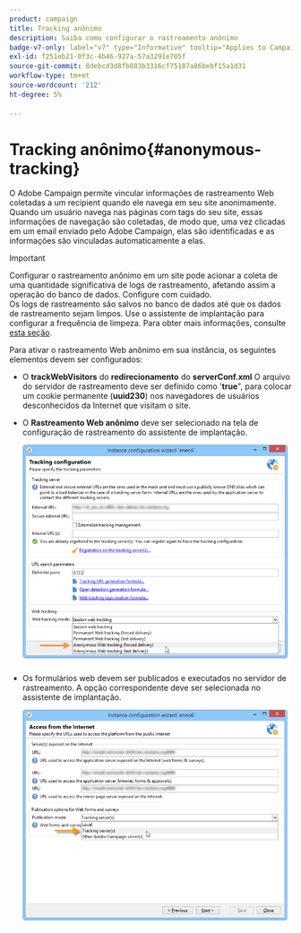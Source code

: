 ```yaml
---
product: campaign
title: Tracking anônimo
description: Saiba como configurar o rastreamento anônimo
badge-v7-only: label="v7" type="Informative" tooltip="Applies to Campaign Classic v7 only"
exl-id: f251eb21-0f3c-4b46-927a-57a3291e705f
source-git-commit: 8debcd3d8fb883b3316cf75187a86bebf15a1d31
workflow-type: tm+mt
source-wordcount: '212'
ht-degree: 5%

---
```


# Tracking anônimo{#anonymous-tracking}

O Adobe Campaign permite vincular informações de rastreamento Web coletadas a um recipient quando ele navega em seu site anonimamente. Quando um usuário navega nas páginas com tags do seu site, essas informações de navegação são coletadas, de modo que, uma vez clicadas em um email enviado pelo Adobe Campaign, elas são identificadas e as informações são vinculadas automaticamente a elas.

>[!IMPORTANT]
>
>Configurar o rastreamento anônimo em um site pode acionar a coleta de uma quantidade significativa de logs de rastreamento, afetando assim a operação do banco de dados. Configure com cuidado.\
>Os logs de rastreamento são salvos no banco de dados até que os dados de rastreamento sejam limpos. Use o assistente de implantação para configurar a frequência de limpeza. Para obter mais informações, consulte [esta seção](../../installation/using/deploying-an-instance.md#purging-data).

Para ativar o rastreamento Web anônimo em sua instância, os seguintes elementos devem ser configurados:

* O **trackWebVisitors** do **redirecionamento** do **serverConf.xml** O arquivo do servidor de rastreamento deve ser definido como &#39;**true**&quot;, para colocar um cookie permanente (**uuid230**) nos navegadores de usuários desconhecidos da Internet que visitam o site.
* O **Rastreamento Web anônimo** deve ser selecionado na tela de configuração de rastreamento do assistente de implantação.

   ![](assets/webtracking_anonymous_set.png)

* Os formulários web devem ser publicados e executados no servidor de rastreamento. A opção correspondente deve ser selecionada no assistente de implantação.

   ![](assets/webtracking_publication_set_for_webapps.png)
